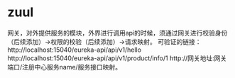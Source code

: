 <h1>zuul</h1>
网关，对外提供服务的模块，外界进行调用api的时候，须通过网关进行校验身份（后续添加）->权限的校验（后续添加）->请求映射。
可验证的链接：
http://localhost:15040/eureka-api/api/v1/hello
http://localhost:15040/eureka-api/api/v1/product/info/1
http://网关地址:网关端口/注册中心服务name/服务接口映射。


